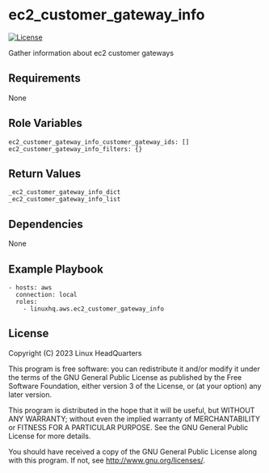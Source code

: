 # ec2\_customer\_gateway\_info

[![License](https://img.shields.io/badge/license-GPLv3-lightgreen)](https://www.gnu.org/licenses/gpl-3.0.en.html#license-text)

Gather information about ec2 customer gateways

## Requirements

None

## Role Variables

    ec2_customer_gateway_info_customer_gateway_ids: []
    ec2_customer_gateway_info_filters: {}

## Return Values

    _ec2_customer_gateway_info_dict
    _ec2_customer_gateway_info_list

## Dependencies

None

## Example Playbook

    - hosts: aws
      connection: local
      roles:
        - linuxhq.aws.ec2_customer_gateway_info

## License

Copyright (C) 2023 Linux HeadQuarters

This program is free software: you can redistribute it and/or modify
it under the terms of the GNU General Public License as published by
the Free Software Foundation, either version 3 of the License, or
(at your option) any later version.

This program is distributed in the hope that it will be useful,
but WITHOUT ANY WARRANTY; without even the implied warranty of
MERCHANTABILITY or FITNESS FOR A PARTICULAR PURPOSE. See the
GNU General Public License for more details.

You should have received a copy of the GNU General Public License
along with this program. If not, see <http://www.gnu.org/licenses/>.
